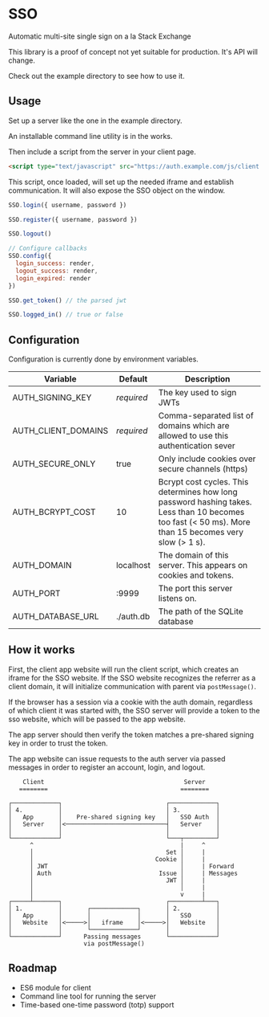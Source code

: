 SSO
===

Automatic multi-site single sign on a la Stack Exchange

This library is a proof of concept not yet suitable for production. It's API will change.

Check out the example directory to see how to use it.

## Usage

Set up a server like the one in the example directory.

An installable command line utility is in the works.

Then include a script from the server in your client page.

```html
<script type="text/javascript" src="https://auth.example.com/js/client.js" id="sso-client"></script>
```

This script, once loaded, will set up the needed iframe and establish
communication. It will also expose the SSO object on the window.

```javascript
SSO.login({ username, password })

SSO.register({ username, password })

SSO.logout()

// Configure callbacks
SSO.config({
  login_success: render,
  logout_success: render,
  login_expired: render
})

SSO.get_token() // the parsed jwt

SSO.logged_in() // true or false
```

## Configuration

Configuration is currently done by environment variables.

| Variable | Default | Description |
|----------|---------|-------------|
| AUTH_SIGNING_KEY | *required* | The key used to sign JWTs |
| AUTH_CLIENT_DOMAINS | *required* | Comma-separated list of domains which are allowed to use this authentication sever |
| AUTH_SECURE_ONLY | true | Only include cookies over secure channels (https) |
| AUTH_BCRYPT_COST | 10 | Bcrypt cost cycles. This determines how long password hashing takes. Less than 10 becomes too fast (< 50 ms). More than 15 becomes very slow (> 1 s). |
| AUTH_DOMAIN | localhost | The domain of this server. This appears on cookies and tokens. |
| AUTH_PORT | :9999 | The port this server listens on. |
| AUTH_DATABASE_URL | ./auth.db | The path of the SQLite database |

## How it works

First, the client app website will run the client script, which creates an
iframe for the SSO website. If the SSO website recognizes the referrer as a
client domain, it will initialize communication with parent via `postMessage()`.

If the browser has a session via a cookie with the auth domain, regardless of
which client it was started with, the SSO server will provide a token to the
sso website, which will be passed to the app website.

The app server should then verify the token matches a pre-shared signing key in
order to trust the token.

The app website can issue requests to the auth server via passed messages in 
order to register an account, login, and logout.



        Client                                       Server
       ========                                     ========

    ┌─────────────┐                             ┌─────────────┐
    │ 4.          │                             │ 3.          │
    │   App       │    Pre-shared signing key   │   SSO Auth  │
    │   Server    │<────────────────────────────┤   Server    │
    │             │                             │             │
    └─────────────┘                             └───┬─────────┘
          ^                                         |     ^
          │                                     Set │     |
          │                                  Cookie │     |
          │ JWT                                     │     | Forward
          │ Auth                              Issue │     | Messages
          │                                     JWT │     |
          │                                         │     |
          │                                         v     |
    ┌─────┴───────┐                             ┌─────────┴───┐
    │ 1.          │       ┌─────────────┐       │ 2.          │
    │   App       │       │             │       │   SSO       │
    │   Website   │<─────>│   iframe    │<─────>│   Website   │
    │             │       └─────────────┘       │             │
    └─────────────┘      Passing messages       └─────────────┘
                         via postMessage()


## Roadmap

* ES6 module for client
* Command line tool for running the server
* Time-based one-time password (totp) support
